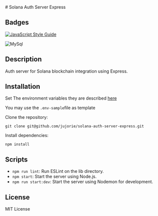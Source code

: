 # Solana Auth Server Express

## Badges

[![JavaScript Style Guide](https://img.shields.io/badge/code_style-standard-brightgreen.svg)](https://standardjs.com)

![MySql](https://img.shields.io/badge/MySQL-005C84?style=for-the-badge&logo=mysql&logoColor=white)

## Description

Auth server for Solana blockchain integration using Express.

## Installation

Set The environment variables they are described [here](./doc/environment.md)

You may use the `.env-sample`file as template

Clone the repository:

```shell
git clone git@github.com/jujorie/solana-auth-server-express.git
```

Install dependencies:

```shell
npm install
```

## Scripts

* `npm run lint`: Run ESLint on the lib directory.
* `npm start`: Start the server using Node.js.
* `npm run start:dev`: Start the server using Nodemon for development.

## License

MIT License
